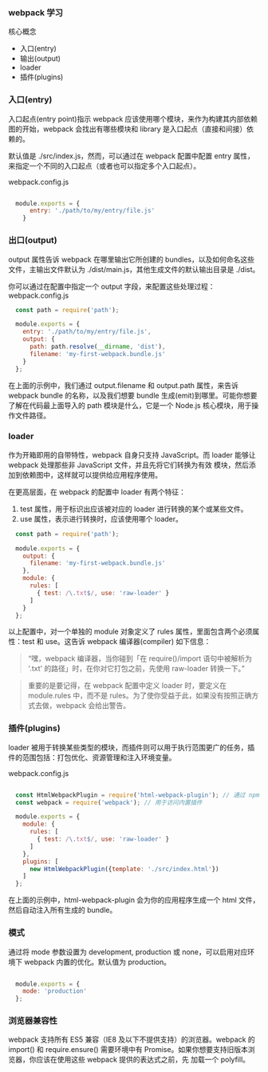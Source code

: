 ### webpack 学习
核心概念
+ 入口(entry)
+ 输出(output)
+ loader
+ 插件(plugins)

### 入口(entry)

入口起点(entry point)指示 webpack 应该使用哪个模块，来作为构建其内部依赖图的开始，webpack 会找出有哪些模块和 library 是入口起点（直接和间接）依赖的。

默认值是 ./src/index.js，然而，可以通过在 webpack 配置中配置 entry 属性，来指定一个不同的入口起点（或者也可以指定多个入口起点）。

webpack.config.js

```javascript

  module.exports = {
      entry: './path/to/my/entry/file.js'
    }

```


### 出口(output)

output 属性告诉 webpack 在哪里输出它所创建的 bundles，以及如何命名这些文件，主输出文件默认为 ./dist/main.js，其他生成文件的默认输出目录是 ./dist。

你可以通过在配置中指定一个 output 字段，来配置这些处理过程：
webpack.config.js

```javascript
  const path = require('path');

  module.exports = {
    entry: './path/to/my/entry/file.js',
    output: {
      path: path.resolve(__dirname, 'dist'),
      filename: 'my-first-webpack.bundle.js'
    }
  };

```


在上面的示例中，我们通过 output.filename 和 output.path 属性，来告诉 webpack bundle 的名称，以及我们想要 bundle 生成(emit)到哪里。可能你想要了解在代码最上面导入的 path 模块是什么，它是一个 Node.js 核心模块，用于操作文件路径。


### loader

作为开箱即用的自带特性，webpack 自身只支持 JavaScript。而 loader 能够让 webpack 处理那些非 JavaScript 文件，并且先将它们转换为有效 模块，然后添加到依赖图中，这样就可以提供给应用程序使用。

在更高层面，在 webpack 的配置中 loader 有两个特征：

1. test 属性，用于标识出应该被对应的 loader 进行转换的某个或某些文件。
2. use 属性，表示进行转换时，应该使用哪个 loader。

```javascript
  const path = require('path');

  module.exports = {
    output: {
      filename: 'my-first-webpack.bundle.js'
    },
    module: {
      rules: [
        { test: /\.txt$/, use: 'raw-loader' }
      ]
    }
  };

```

以上配置中，对一个单独的 module 对象定义了 rules 属性，里面包含两个必须属性：test 和 use。这告诉 webpack 编译器(compiler) 如下信息：

> “嘿，webpack 编译器，当你碰到「在 require()/import 语句中被解析为 '.txt' 的路径」时，在你对它打包之前，先使用 raw-loader 转换一下。”

> 重要的是要记得，在 webpack 配置中定义 loader 时，要定义在 module.rules 中，而不是 rules。为了使你受益于此，如果没有按照正确方式去做，webpack 会给出警告。

### 插件(plugins)

loader 被用于转换某些类型的模块，而插件则可以用于执行范围更广的任务，插件的范围包括：打包优化、资源管理和注入环境变量。

webpack.config.js

```javascript

  const HtmlWebpackPlugin = require('html-webpack-plugin'); // 通过 npm 安装
  const webpack = require('webpack'); // 用于访问内置插件

  module.exports = {
    module: {
      rules: [
        { test: /\.txt$/, use: 'raw-loader' }
      ]
    },
    plugins: [
      new HtmlWebpackPlugin({template: './src/index.html'})
    ]
  };

```

在上面的示例中，html-webpack-plugin 会为你的应用程序生成一个 html 文件，然后自动注入所有生成的 bundle。

### 模式

通过将 mode 参数设置为 development, production 或 none，可以启用对应环境下 webpack 内置的优化。默认值为 production。

```javascript

  module.exports = {
    mode: 'production'
  };
```

### 浏览器兼容性 

webpack 支持所有 ES5 兼容（IE8 及以下不提供支持）的浏览器。webpack 的 import() 和 require.ensure() 需要环境中有 Promise。如果你想要支持旧版本浏览器，你应该在使用这些 webpack 提供的表达式之前，先 加载一个 polyfill。
